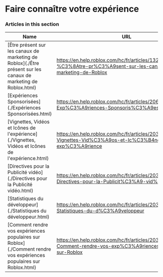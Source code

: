 # Faire connaître votre expérience  
### Articles in this section
Name|URL
-|-
[Être présent sur les canaux de marketing de Roblox](./Être présent sur les canaux de marketing de Roblox.html) |https://en.help.roblox.com/hc/fr/articles/13265567553812-%C3%8Atre-pr%C3%A9sent-sur-les-canaux-de-marketing-de-Roblox
[Expériences Sponsorisées](./Expériences Sponsorisées.html) |https://en.help.roblox.com/hc/fr/articles/206455923-Exp%C3%A9riences-Sponsoris%C3%A9es
[Vignettes, Vidéos et Icônes de l'expérience](./Vignettes, Vidéos et Icônes de l'expérience.html) |https://en.help.roblox.com/hc/fr/articles/203314060-Vignettes-Vid%C3%A9os-et-Ic%C3%B4nes-de-l-exp%C3%A9rience
[Directives pour la Publicité vidéo](./Directives pour la Publicité vidéo.html) |https://en.help.roblox.com/hc/fr/articles/203312520-Directives-pour-la-Publicit%C3%A9-vid%C3%A9o
[Statistiques du développeur](./Statistiques du développeur.html) |https://en.help.roblox.com/hc/fr/articles/203314110-Statistiques-du-d%C3%A9veloppeur
[Comment rendre vos expériences populaires sur Roblox](./Comment rendre vos expériences populaires sur Roblox.html) |https://en.help.roblox.com/hc/fr/articles/203313420-Comment-rendre-vos-exp%C3%A9riences-populaires-sur-Roblox